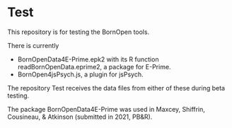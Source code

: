 # Test
This repository is for testing the BornOpen tools.

There is currently 
- BornOpenData4E-Prime.epk2 with its R function readBornOpenData.eprime2, a package for E-Prime.
- BornOpen4jsPsych.js, a plugin for jsPsych.

The repository Test receives the data files from either of these during beta testing.

The package BornOpenData4E-Prime was used in Maxcey, Shiffrin, Cousineau, & Atkinson (submitted in 2021, PB&R).

